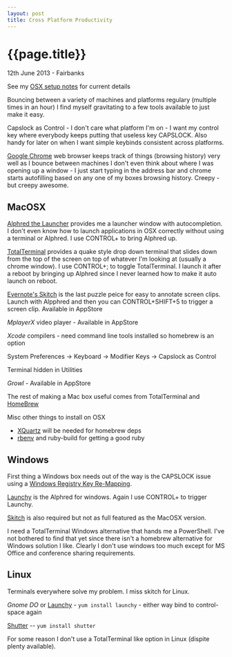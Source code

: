```yaml
---
layout: post
title: Cross Platform Productivity
---
```


# {{page.title}}

<p class='#meta'>12th June 2013 - Fairbanks</p>

<p class="alert alert-success"> See my <a href="/topics/osx-setup.htlm">OSX setup notes</a> for current details </p>

Bouncing between a variety of machines and platforms regulary (multiple times in an hour) I find myself gravitating to a few tools available to just make it easy.  

Capslock as Control - I don't care what platform I'm on - I want my control key where everybody keeps putting that useless key CAPSLOCK.  Also handy for later on when I want simple keybinds consistent across platforms.

[Google Chrome](http://google.com/chrome) web browser keeps track of things (browsing history) very well as I bounce between machines I don't even think about where I was opening up a window - I just start typing in the address bar and chrome starts autofilling based on any one of my boxes browsing history.  Creepy - but creepy awesome.

## MacOSX

[Alphred the Launcher](http://www.alfredapp.com/) provides me a launcher window with autocompletion.  I don't even know how to launch applications in OSX correctly without using a terminal or Alphred.  I use CONTROL+<space> to bring Alphred up.

[TotalTerminal](http://totalterminal.binaryage.com/) provides a quake style drop down terminal that slides down from the top of the screen on top of whatever I'm looking at (usually a chrome window).  I use CONTROL+; to toggle TotalTerminal.  I launch it after a reboot by bringing up Alphred since I never learned how to make it auto launch on reboot.

[Evernote's Skitch](http://evernote.com/skitch/) is the last puzzle peice for easy to annotate screen clips.  Launch with Alpphred and then you can CONTROL+SHIFT+5 to trigger a screen clip. Available in AppStore

*MplayerX* video player - Available in AppStore

*Xcode* compilers - need command line tools installed so homebrew is an option

System Preferences -> Keyboard -> Modifier Keys -> Capslock as Control

Terminal hidden in Utilities 

*Growl* - Available in AppStore  

The rest of making a Mac box useful comes from TotalTerminal and [HomeBrew](http://mxcl.github.io/homebrew/)

Misc other things to install on OSX

* [XQuartz](http://xquartz.macosforge.org/landing/) will be needed for homebrew deps
* [rbenv](http://rbenv.org/) and ruby-build for getting a good ruby


## Windows

First thing a Windows box needs out of the way is the CAPSLOCK issue using a [Windows Registry Key Re-Mapping](http://www.howtogeek.com/howto/windows-vista/disable-caps-lock-key-in-windows-vista/).

[Launchy](http://www.launchy.net/) is the Alphred for windows.  Again I use CONTROL+<space> to trigger Launchy.

[Skitch](http://evernote.com/skitch) is also required but not as full featured as the MacOSX version.

I need a TotalTerminal Windows alternative that hands me a PowerShell. I've not bothered to find that yet since there isn't a homebrew alternative for Windows solution I like.  Clearly I don't use windows too much except for MS Office and conference sharing requirements.

## Linux

Terminals everywhere solve my problem.  I miss skitch for Linux. 

*Gnome DO* or [Launchy](http://www.launchy.net/) - `yum install launchy` - either way bind to control-space again

[Shutter](http://shutter-project.org/) -- `yum install shutter`

For some reason I don't use a TotalTerminal like option in Linux 
(dispite plenty available).
